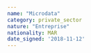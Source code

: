 ```yaml
---
name: "Microdata"
category: private_sector
nature: "Entreprise"
nationality: MAR
date_signed: '2018-11-12'
---
```

    